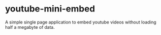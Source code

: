 # youtube-mini-embed
A simple single page application to embed youtube videos without loading half a megabyte of data.
